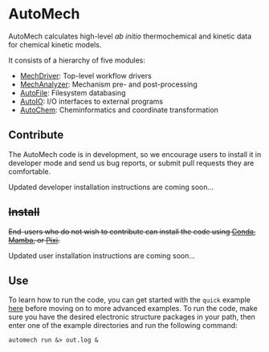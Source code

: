 # AutoMech

AutoMech calculates high-level *ab initio* thermochemical and kinetic data for chemical kinetic models.

It consists of a hierarchy of five modules:

 - [MechDriver](https://github.com/Auto-Mech/mechdriver): Top-level workflow drivers
 - [MechAnalyzer](https://github.com/Auto-Mech/mechanalyzer): Mechanism pre- and post-processing
 - [AutoFile](https://github.com/Auto-Mech/autofile): Filesystem databasing
 - [AutoIO](https://github.com/Auto-Mech/autoio): I/O interfaces to external programs
 - [AutoChem](https://github.com/Auto-Mech/autochem): Cheminformatics and coordinate transformation


## Contribute

The AutoMech code is in development, so we encourage users to install it in developer mode and send us bug reports,
or submit pull requests they are comfortable.

Updated developer installation instructions are coming soon...


## ~~Install~~

~~End-users who do not wish to contribute can install the code using
[Conda](https://docs.anaconda.com/miniconda/#quick-command-line-install),
[Mamba](https://github.com/conda-forge/miniforge?tab=readme-ov-file#install), or
[Pixi](https://pixi.sh/latest/#installation).~~

Updated user installation instructions are coming soon...

## Use

To learn how to run the code, you can get started with the `quick` example
[here](https://github.com/Auto-Mech/mechdriver/tree/dev/examples) before moving on to more advanced examples.
To run the code, make sure you have the desired electronic structure packages in your path, then enter one of
the example directories and run the following command:
```
automech run &> out.log &
```

[^1]: For Conda/Mamba, you can add this channel using `conda config --append channels auto-mech`.
For Pixi, you can use `pixi project channel add auto-mech`.

[^2]: For Pixi, `conda-forge` is automatically the default channel. For Conda/Mamba, unless installed through
the Miniforge distribution, you will need to set this configuration using `conda config --prepend channels conda-forge`.

